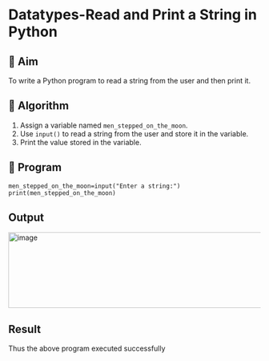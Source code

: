# Datatypes-Read and Print a String in Python

## 🎯 Aim
To write a Python program to read a string from the user and then print it.

## 🧠 Algorithm
1. Assign a variable named `men_stepped_on_the_moon`.
2. Use `input()` to read a string from the user and store it in the variable.
3. Print the value stored in the variable.

## 🧾 Program
```
men_stepped_on_the_moon=input("Enter a string:")
print(men_stepped_on_the_moon)
```
## Output
<img width="582" height="151" alt="image" src="https://github.com/user-attachments/assets/0ea246fe-a5b1-4e8d-bc7d-d49d1bfed7d2" />


## Result
Thus the above program executed successfully
